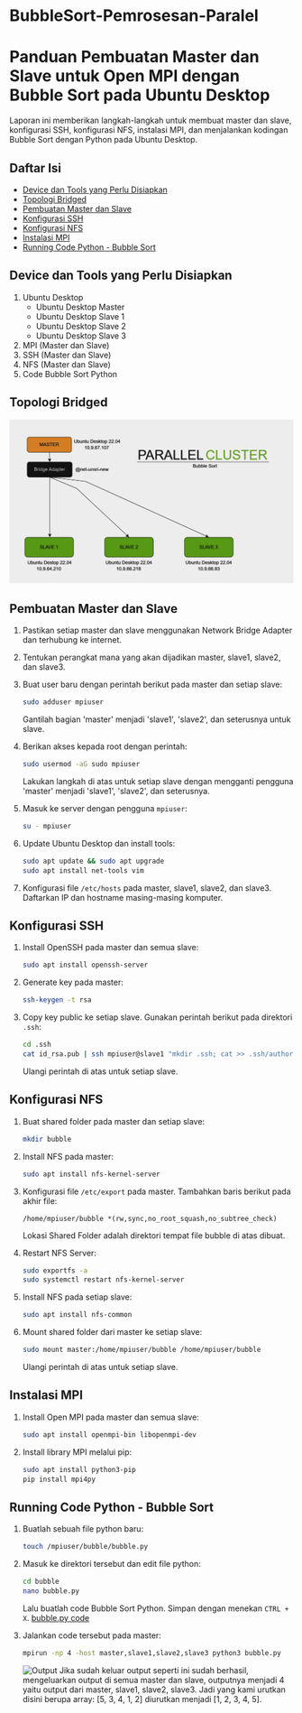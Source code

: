 # BubbleSort-Pemrosesan-Paralel  
# Panduan Pembuatan Master dan Slave untuk Open MPI dengan Bubble Sort pada Ubuntu Desktop

Laporan ini memberikan langkah-langkah untuk membuat master dan slave, konfigurasi SSH, konfigurasi NFS, instalasi MPI, dan menjalankan kodingan Bubble Sort dengan Python pada Ubuntu Desktop.

## Daftar Isi
- [Device dan Tools yang Perlu Disiapkan](#device-dan-tools-yang-perlu-disiapkan)
- [Topologi Bridged](#topologi-bridged)
- [Pembuatan Master dan Slave](#pembuatan-master-dan-slave)
- [Konfigurasi SSH](#konfigurasi-ssh)
- [Konfigurasi NFS](#konfigurasi-nfs)
- [Instalasi MPI](#instalasi-mpi)
- [Running Code Python - Bubble Sort](#running-code-python---bubble-sort)

## Device dan Tools yang Perlu Disiapkan
1. Ubuntu Desktop
   - Ubuntu Desktop Master
   - Ubuntu Desktop Slave 1
   - Ubuntu Desktop Slave 2
   - Ubuntu Desktop Slave 3
2. MPI (Master dan Slave)
3. SSH (Master dan Slave)
4. NFS (Master dan Slave)
5. Code Bubble Sort Python

## Topologi Bridged
![Topologi](https://github.com/FakhriNaufal25/Laporan-Bubble-Sort__Pemrosesan-Parallel/blob/main/Topologi%20Bubble%20Sort.png)

## Pembuatan Master dan Slave
1. Pastikan setiap master dan slave menggunakan Network Bridge Adapter dan terhubung ke internet.
2. Tentukan perangkat mana yang akan dijadikan master, slave1, slave2, dan slave3.
3. Buat user baru dengan perintah berikut pada master dan setiap slave:

    ```bash
    sudo adduser mpiuser
    ```

    Gantilah bagian 'master' menjadi 'slave1', 'slave2', dan seterusnya untuk slave.

4. Berikan akses kepada root dengan perintah:

    ```bash
    sudo usermod -aG sudo mpiuser
    ```

    Lakukan langkah di atas untuk setiap slave dengan mengganti pengguna 'master' menjadi 'slave1', 'slave2', dan seterusnya.

5. Masuk ke server dengan pengguna `mpiuser`:

    ```bash
    su - mpiuser
    ```

6. Update Ubuntu Desktop dan install tools:

    ```bash
    sudo apt update && sudo apt upgrade
    sudo apt install net-tools vim
    ```

7. Konfigurasi file `/etc/hosts` pada master, slave1, slave2, dan slave3. Daftarkan IP dan hostname masing-masing komputer.

## Konfigurasi SSH
1. Install OpenSSH pada master dan semua slave:

    ```bash
    sudo apt install openssh-server
    ```

2. Generate key pada master:

    ```bash
    ssh-keygen -t rsa
    ```

3. Copy key public ke setiap slave. Gunakan perintah berikut pada direktori `.ssh`:

    ```bash
    cd .ssh
    cat id_rsa.pub | ssh mpiuser@slave1 "mkdir .ssh; cat >> .ssh/authorized_keys"
    ```

    Ulangi perintah di atas untuk setiap slave.

## Konfigurasi NFS
1. Buat shared folder pada master dan setiap slave:

    ```bash
    mkdir bubble
    ```

2. Install NFS pada master:

    ```bash
    sudo apt install nfs-kernel-server
    ```

3. Konfigurasi file `/etc/export` pada master. Tambahkan baris berikut pada akhir file:

    ```plaintext
    /home/mpiuser/bubble *(rw,sync,no_root_squash,no_subtree_check)
    ```

    Lokasi Shared Folder adalah direktori tempat file bubble di atas dibuat.

4. Restart NFS Server:

    ```bash
    sudo exportfs -a
    sudo systemctl restart nfs-kernel-server
    ```

5. Install NFS pada setiap slave:

    ```bash
    sudo apt install nfs-common
    ```

6. Mount shared folder dari master ke setiap slave:

    ```bash
    sudo mount master:/home/mpiuser/bubble /home/mpiuser/bubble
    ```

    Ulangi perintah di atas untuk setiap slave.

## Instalasi MPI
1. Install Open MPI pada master dan semua slave:

    ```bash
    sudo apt install openmpi-bin libopenmpi-dev
    ```

2. Install library MPI melalui pip:

    ```bash
    sudo apt install python3-pip
    pip install mpi4py
    ```

## Running Code Python - Bubble Sort
1. Buatlah sebuah file python baru:

    ```bash
    touch /mpiuser/bubble/bubble.py
    ```

2. Masuk ke direktori tersebut dan edit file python:

    ```bash
    cd bubble
    nano bubble.py
    ```

    Lalu buatlah code Bubble Sort Python. Simpan dengan menekan `CTRL + X`.
   [bubble.py code](https://github.com/dikiriskiyanto/BubbleSort-Pemrosesan-Paralel-kel3/blob/main/bubble.py)

3. Jalankan code tersebut pada master:

    ```bash
    mpirun -np 4 -host master,slave1,slave2,slave3 python3 bubble.py
    ```

   ![Output](https://github.com/dikiriskiyanto/BubbleSort-Pemrosesan-Paralel/blob/main/output.png)
    Jika sudah keluar output seperti ini sudah berhasil, mengeluarkan output di semua master dan slave, outputnya menjadi 4 yaitu output dari master, slave1, slave2, slave3. Jadi yang kami urutkan disini berupa array: [5, 3, 4, 1, 2] diurutkan menjadi [1, 2, 3, 4, 5].

   

